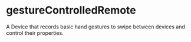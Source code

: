 # gestureControlledRemote
A Device that records basic hand gestures to swipe between devices and control their properties.
